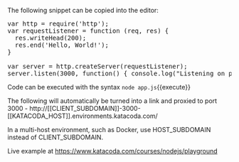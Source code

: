 The following snippet can be copied into the editor:

<pre class="file" data-filename="app.js" data-target="replace">var http = require('http');
var requestListener = function (req, res) {
  res.writeHead(200);
  res.end('Hello, World!');
}

var server = http.createServer(requestListener);
server.listen(3000, function() { console.log("Listening on port 3000")});
</pre>

Code can be executed with the syntax `node app.js`{{execute}}

The following will automatically be turned into a link and proxied to port 3000 - http://[[CLIENT_SUBDOMAIN]]-3000-[[KATACODA_HOST]].environments.katacoda.com/

In a multi-host environment, such as Docker, use HOST_SUBDOMAIN instead of CLIENT_SUBDOMAIN.

Live example at https://www.katacoda.com/courses/nodejs/playground
